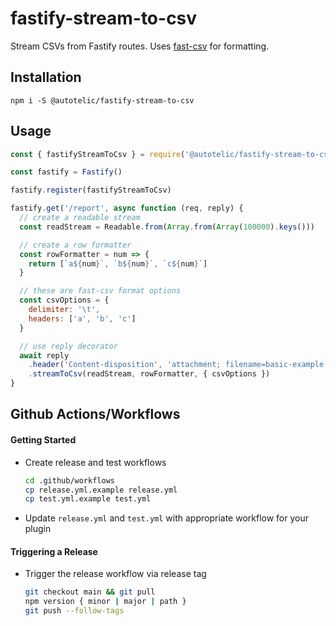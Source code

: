 # fastify-stream-to-csv

Stream CSVs from Fastify routes. Uses [fast-csv](https://c2fo.github.io/fast-csv/) for formatting.

## Installation

```
npm i -S @autotelic/fastify-stream-to-csv
```

## Usage

```js
const { fastifyStreamToCsv } = require('@autotelic/fastify-stream-to-csv')

const fastify = Fastify()

fastify.register(fastifyStreamToCsv)

fastify.get('/report', async function (req, reply) {
  // create a readable stream
  const readStream = Readable.from(Array.from(Array(100000).keys()))

  // create a row formatter
  const rowFormatter = num => {
    return [`a${num}`, `b${num}`, `c${num}`]
  }

  // these are fast-csv format options
  const csvOptions = {
    delimiter: '\t',
    headers: ['a', 'b', 'c']
  }

  // use reply decorator
  await reply
    .header('Content-disposition', 'attachment; filename=basic-example.csv')
    .streamToCsv(readStream, rowFormatter, { csvOptions })
}
```

## Github Actions/Workflows

#### Getting Started

* Create release and test workflows
  ```sh
  cd .github/workflows
  cp release.yml.example release.yml
  cp test.yml.example test.yml
  ```
* Update `release.yml` and `test.yml` with appropriate workflow for your plugin

#### Triggering a Release

* Trigger the release workflow via release tag
  ```sh
  git checkout main && git pull
  npm version { minor | major | path }
  git push --follow-tags
  ```
